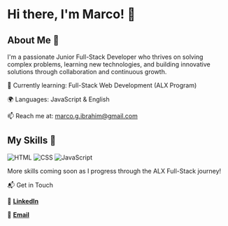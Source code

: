 # Hi there, I'm Marco! 👋

## About Me 🚀

I'm a passionate Junior Full-Stack Developer who thrives on solving complex problems, learning new technologies, and building innovative solutions through collaboration and continuous growth.

🌱 Currently learning: Full-Stack Web Development (ALX Program)

🌍 Languages: JavaScript & English

📫 Reach me at: marco.g.ibrahim@gmail.com

## My Skills 🧠

![HTML](https://img.shields.io/badge/-HTML-E34F26?style=flat-square&logo=html5&logoColor=white)
![CSS](https://img.shields.io/badge/-CSS-1572B6?style=flat-square&logo=css3&logoColor=white)
![JavaScript](https://img.shields.io/badge/-JavaScript-F7DF1E?style=flat-square&logo=javascript&logoColor=black)


More skills coming soon as I progress through the ALX Full-Stack journey!

📬 Get in Touch

🔗 **[LinkedIn](https://www.linkedin.com/in/marco-ibrahim-cma-1629b92a4/)**

📧 **[Email](mailto:marco.g.ibrahim@gmail.com)**
